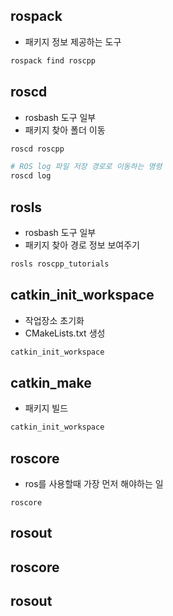 ## rospack
- 패키지 정보 제공하는 도구
```bash
rospack find roscpp
```

## roscd
- rosbash 도구 일부
- 패키지 찾아 폴더 이동
```bash
roscd roscpp
```

```bash
# ROS log 파일 저장 경로로 이동하는 명령
roscd log
```

## rosls
- rosbash 도구 일부
- 패키지 찾아 경로 정보 보여주기
```bash
rosls roscpp_tutorials
```

## catkin_init_workspace
- 작업장소 초기화
- CMakeLists.txt 생성
```bash
catkin_init_workspace
```
## catkin_make
- 패키지 빌드
```bash
catkin_init_workspace
```

## roscore
- ros를 사용할때 가장 먼저 해야하는 일
```
roscore
```
## rosout
## roscore
## rosout